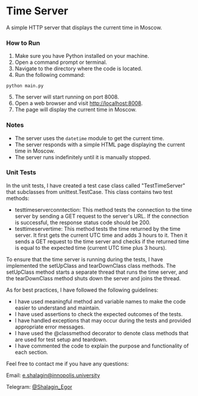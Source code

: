 # Time Server

A simple HTTP server that displays the current time in Moscow.

### How to Run

1. Make sure you have Python installed on your machine.
2. Open a command prompt or terminal.
3. Navigate to the directory where the code is located.
4. Run the following command:

```
python main.py
```

5. The server will start running on port 8008.
6. Open a web browser and visit [http://localhost:8008](http://localhost:8008).
7. The page will display the current time in Moscow.

### Notes

- The server uses the `datetime` module to get the current time.
- The server responds with a simple HTML page displaying the current time in Moscow.
- The server runs indefinitely until it is manually stopped.

### Unit Tests

In the unit tests, I have created a test case class called "TestTimeServer" that subclasses from unittest.TestCase. This class contains two test methods:
- testtimeserverconntection: This method tests the connection to the time server by sending a GET request to the server's URL. If the connection is successful, the response status code should be 200.
- testtimeservertime: This method tests the time returned by the time server. It first gets the current UTC time and adds 3 hours to it. Then it sends a GET request to the time server and checks if the returned time is equal to the expected time (current UTC time plus 3 hours).

To ensure that the time server is running during the tests, I have implemented the setUpClass and tearDownClass class methods. The setUpClass method starts a separate thread that runs the time server, and the tearDownClass method shuts down the server and joins the thread.

As for best practices, I have followed the following guidelines:
- I have used meaningful method and variable names to make the code easier to understand and maintain.
- I have used assertions to check the expected outcomes of the tests.
- I have handled exceptions that may occur during the tests and provided appropriate error messages.
- I have used the @classmethod decorator to denote class methods that are used for test setup and teardown.
- I have commented the code to explain the purpose and functionality of each section.

Feel free to contact me if you have any questions:

Email: [e.shalagin@innopolis.university](mailto:e.shalagin@innopolis.university)

Telegram: [@Shalagin_Egor](https://t.me/Shalagin_Egor)